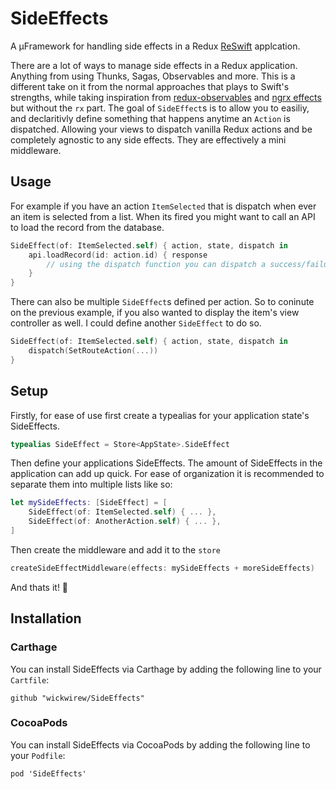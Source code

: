 # SideEffects
A µFramework for handling side effects in a Redux [ReSwift](https://www.github.com/ReSwift/ReSwift) applcation.

There are a lot of ways to manage side effects in a Redux application. Anything from using Thunks, Sagas, Observables and more. This is a different take on it from the normal approaches that plays to Swift's strengths, while taking inspiration from [redux-observables](https://github.com/redux-observable/redux-observable) and [ngrx effects](https://github.com/ngrx/effects) but without the `rx` part. The goal of `SideEffect`s is to allow you to easiliy, and declaritivly define something that happens anytime an `Action` is dispatched. Allowing your views to dispatch vanilla Redux actions and be completely agnostic to any side effects. They are effectively a mini middleware.

## Usage
For example if you have an action `ItemSelected` that is dispatch when ever an item is selected from a list.
When its fired you might want to call an API to load the record from the database.
```swift
SideEffect(of: ItemSelected.self) { action, state, dispatch in
    api.loadRecord(id: action.id) { response
        // using the dispatch function you can dispatch a success/failure action.
    }
}
```
There can also be multiple `SideEffect`s defined per action. So to coninute on the previous example, if you also wanted to display the item's view controller as well. I could define another `SideEffect` to do so.
```swift
SideEffect(of: ItemSelected.self) { action, state, dispatch in
    dispatch(SetRouteAction(...))
}
```

## Setup
Firstly, for ease of use first create a typealias for your application state's SideEffects.
```swift
typealias SideEffect = Store<AppState>.SideEffect
```
Then define your applications SideEffects. The amount of SideEffects in the application can add up quick. For ease of organization it is recommended to separate them into multiple lists like so:
```swift
let mySideEffects: [SideEffect] = [
    SideEffect(of: ItemSelected.self) { ... },
    SideEffect(of: AnotherAction.self) { ... },
]
```
Then create the middleware and add it to the `store`
```swift
createSideEffectMiddleware(effects: mySideEffects + moreSideEffects)
```
And thats it! 🎉

## Installation
### Carthage
You can install SideEffects via Carthage by adding the following line to your `Cartfile`:
```
github "wickwirew/SideEffects"
```
### CocoaPods

You can install SideEffects via CocoaPods by adding the following line to your `Podfile`:
```
pod 'SideEffects'
```
